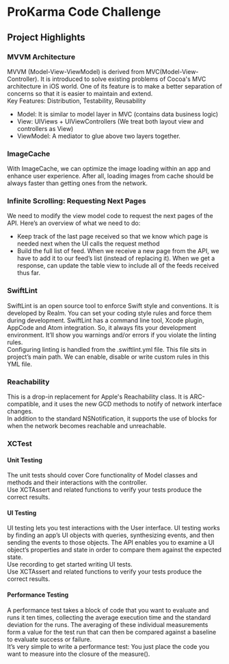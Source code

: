 # ProKarma Code Challenge

## Project Highlights

### MVVM Architecture   
MVVM (Model-View-ViewModel) is derived from MVC(Model-View-Controller). It is introduced to solve existing problems of Cocoa's MVC architecture in iOS world. One of its feature is to make a better separation of concerns so that it is easier to maintain and extend.   
Key Features: Distribution, Testability, Reusability
* Model: It is similar to model layer in MVC (contains data business logic)
* View: UIViews + UIViewControllers (We treat both layout view and controllers as View)
* ViewModel: A mediator to glue above two layers together.

### ImageCache  
With ImageCache, we can optimize the image loading within an app and enhance user experience. After all, loading images from cache should be always faster than getting ones from the network.

### Infinite Scrolling: Requesting Next Pages  
We need to modify the view model code to request the next pages of the API. Here’s an overview of what we need to do:
* Keep track of the last page received so that we know which page is needed next when the UI calls the request method
* Build the full list of feed. When we receive a new page from the API, we have to add it to our feed’s list (instead of replacing it). When we get a response, can update the table view to include all of the feeds received thus far.

### SwiftLint
SwiftLint is an open source tool to enforce Swift style and conventions. It is developed by Realm. You can set your coding style rules and force them during development. SwiftLint has a command line tool, Xcode plugin, AppCode and Atom integration. So, it always fits your development environment. It’ll show you warnings and/or errors if you violate the linting rules.    
Configuring linting is handled from the .swiftlint.yml file. This file sits in project’s main path. We can enable, disable or write custom rules in this YML file.

### Reachability
This is a drop-in replacement for Apple's Reachability class. It is ARC-compatible, and it uses the new GCD methods to notify of network interface changes.   
In addition to the standard NSNotification, it supports the use of blocks for when the network becomes reachable and unreachable.

### XCTest
#### Unit Testing
The unit tests should cover Core functionality of Model classes and methods and their interactions with the controller.    
Use XCTAssert and related functions to verify your tests produce the correct results.

#### UI Testing
UI testing lets you test interactions with the User interface. UI testing works by finding an app’s UI objects with queries, synthesizing events, and then sending the events to those objects. The API enables you to examine a UI object’s properties and state in order to compare them against the expected state.   
Use recording to get started writing UI tests.   
Use XCTAssert and related functions to verify your tests produce the correct results.

#### Performance Testing
A performance test takes a block of code that you want to evaluate and runs it ten times, collecting the average execution time and the standard deviation for the runs. The averaging of these individual measurements form a value for the test run that can then be compared against a baseline to evaluate success or failure.   
It’s very simple to write a performance test: You just place the code you want to measure into the closure of the measure().
